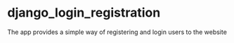 # django_login_registration
The app provides  a simple way of registering  and login users to the website
